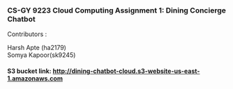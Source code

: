 ### CS-GY 9223 Cloud Computing Assignment 1: Dining Concierge Chatbot

Contributors : 

Harsh Apte (ha2179) <br />
Somya Kapoor(sk9245)

#### S3 bucket link: http://dining-chatbot-cloud.s3-website-us-east-1.amazonaws.com
